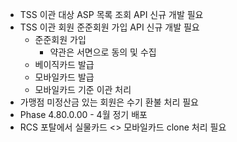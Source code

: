 
- TSS 이관 대상 ASP 목록 조회 API 신규 개발 필요
- TSS 이관 회원 준준회원 가입 API 신규 개발 필요
	- 준준회원 가입
		- 약관은 서면으로 동의 및 수집
	- 베이직카드 발급
	- 모바일카드 발급
	- 모바일카드 기준 이관 처리
- 가맹점 미정산금 있는 회원은 수기 환불 처리 필요
- Phase 4.80.0.00 - 4월 정기 배포
- RCS 포탈에서 실물카드 <> 모바일카드 clone 처리 필요
